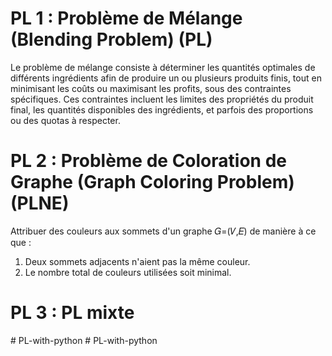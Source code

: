# PL 1 : Problème de Mélange (Blending Problem) (PL)

Le problème de mélange consiste à déterminer les quantités optimales de différents ingrédients afin de produire un ou plusieurs produits finis, tout en minimisant les coûts ou maximisant les profits, sous des contraintes spécifiques. Ces contraintes incluent les limites des propriétés du produit final, les quantités disponibles des ingrédients, et parfois des proportions ou des quotas à respecter.

# PL 2 : Problème de Coloration de Graphe (Graph Coloring Problem) (PLNE)

Attribuer des couleurs aux sommets d'un graphe 𝐺=(𝑉,𝐸) de manière à ce que :
1. Deux sommets adjacents n'aient pas la même couleur.
2. Le nombre total de couleurs utilisées soit minimal.

# PL 3 : PL mixte
#   P L - w i t h - p y t h o n 
 
 #   P L - w i t h - p y t h o n 
 
 
